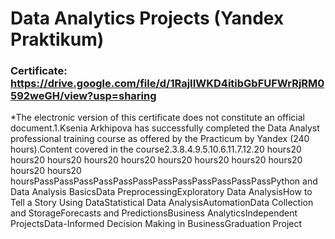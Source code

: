 # Data Analytics Projects (Yandex Praktikum)

### Certificate: https://drive.google.com/file/d/1RajIIWKD4itibGbFUFWrRjRM0592weGH/view?usp=sharing




*The electronic version of this certificate does not constitute an official document.1.Ksenia Arkhipova has successfully completed the Data Analyst professional training course as offered by the Practicum by Yandex (240 hours).Content covered in the course2.3.8.4.9.5.10.6.11.7.12.20 hours20 hours20 hours20 hours20 hours20 hours20 hours20 hours20 hours20 hours20 hours20 hoursPassPassPassPassPassPassPassPassPassPassPassPassPython and Data Analysis BasicsData PreprocessingExploratory Data AnalysisHow to Tell a Story Using DataStatistical Data AnalysisAutomationData Collection and StorageForecasts and PredictionsBusiness AnalyticsIndependent ProjectsData-Informed Decision Making in BusinessGraduation Project
